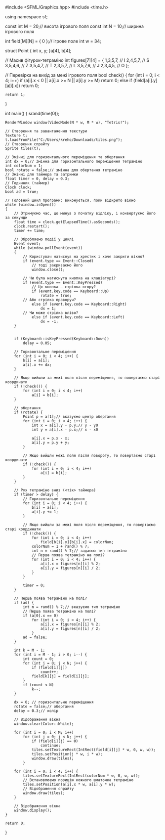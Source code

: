 #include <SFML/Graphics.hpp>
#include <time.h>

using namespace sf;

const int M = 20;// висота ігрового поля
const int N = 10;// ширина ігрового поля

int field[M][N] = { 0 };// ігрове поле
int w = 34;

struct Point
{
    int x, y;
}a[4], b[4];

// Масив фігурок-тетраміно
int figures[7][4] = {
    1,3,5,7, // I
    2,4,5,7, // S
    3,5,4,6, // Z
    3,5,4,7, // T
    2,3,5,7, // L
    3,5,7,6, // J
    2,3,4,5, // O
};

// Перевірка на вихід за межі ігрового поля
bool check() {
    for (int i = 0; i < 4; i++)
        if (a[i].x < 0 || a[i].x >= N || a[i].y >= M)
            return 0;
        else if (field[a[i].y][a[i].x])
            return 0;

    return 1;
}

int main()
{
    srand(time(0));

    RenderWindow window(VideoMode(N * w, M * w), "Tetris!");

    // Створення та завантаження текстури
    Texture t;
    t.loadFromFile("C:/Users/kreho/Downloads/tiles.png");
    // Створення спрайту
    Sprite tiles(t);

    // Змінні для горизонтального переміщення та обертання
    int dx = 0;// Змінна для горизонтального переміщення тетраміно
    int colorNum = 1;
    bool rotate = false;// змінна для обертання тетраміно
    // Змінні для таймера та затримки
    float timer = 0, delay = 0.3;
    // Годинник (таймер)
    Clock clock;
    bool ad = true;

    // Головний цикл програми: виконується, поки відкрито вікно
    while (window.isOpen())
    {
        // Отримуємо час, що минув з початку відліку, і конвертуємо його за секунди
        float time = clock.getElapsedTime().asSeconds();
        clock.restart();
        timer += time;

        // Обробляємо події у циклі
        Event event;
        while (window.pollEvent(event))
        {
            // Користувач натиснув на хрестик і хоче закрити вікно?
            if (event.type == Event::Closed)
                // тоді закриваємо його
                window.close();

            // Чи була натиснута кнопка на клавіатурі?
            if (event.type == Event::KeyPressed)
                // Ця кнопка – стрілка вгору?
                if (event.key.code == Keyboard::Up)
                    rotate = true;
            // Або стрілка праворуч?
                else if (event.key.code == Keyboard::Right)
                    dx = 1;
            // Чи може стрілка вліво?
                else if (event.key.code == Keyboard::Left)
                    dx = -1;
        }


        if (Keyboard::isKeyPressed(Keyboard::Down))
            delay = 0.05;

        // Горизонтальне переміщення
        for (int i = 0; i < 4; i++) {
            b[i] = a[i];
            a[i].x += dx;
        }

        // Якщо вийшли за межі поля після переміщення, то повертаємо старі координати 
        if (!check()) {
            for (int i = 0; i < 4; i++)
                a[i] = b[i];
        }

        // обертання
        if (rotate) {
            Point p = a[1];// вказуємо центр обертання
            for (int i = 0; i < 4; i++) {
                int x = a[i].y - p.y;// y - y0
                int y = a[i].x - p.x;// x - x0

                a[i].x = p.x - x;
                a[i].y = p.y + y;
            }

            // Якщо вийшли межі поля після повороту, то повертаємо старі координати
            if (!check()) {
                for (int i = 0; i < 4; i++)
                    a[i] = b[i];
            }
        }

        // Рух тетраміно вниз (<тік> таймера)
        if (timer > delay) {
            // Горизонтальне переміщення
            for (int i = 0; i < 4; i++) {
                b[i] = a[i];
                a[i].y += 1;
            }

            // Якщо вийшли за межі поля після переміщення, то повертаємо старі координати
            if (!check()) {
                for (int i = 0; i < 4; i++)
                    field[b[i].y][b[i].x] = colorNum;
                colorNum = 1 + rand() % 7;
                int n = rand() % 7;// задаємо тип тетраміно
                // Перша поява тетраміно на полі?
                for (int i = 0; i < 4; i++) {
                    a[i].x = figures[n][i] % 2;
                    a[i].y = figures[n][i] / 2;
                }
            }

            timer = 0;
        }

        // Перша поява тетраміно на полі?
        if (ad) {
            int n = rand() % 7;// вказуємо тип тетраміно
            // Перша поява тетраміно на полі?
            if (a[0].x == 0)
                for (int i = 0; i < 4; i++) {
                    a[i].x = figures[n][i] % 2;
                    a[i].y = figures[n][i] / 2;
                }
            ad = false;
        }

        int k = M - 1;
        for (int i = M - 1; i > 0; i--) {
            int count = 0;
            for (int j = 0; j < N; j++) {
                if (field[i][j])
                    count++;
                field[k][j] = field[i][j];
            }
            if (count < N)
                k--;
        }

        dx = 0; // горизонтальне переміщення
        rotate = false;// обертання
        delay = 0.3;// колір

        // Відображення вікна
        window.clear(Color::White);

        for (int i = 0; i < M; i++)
            for (int j = 0; j < N; j++) {
                if (field[i][j] == 0)
                    continue;
                tiles.setTextureRect(IntRect(field[i][j] * w, 0, w, w));
                tiles.setPosition(j * w, i * w);
                window.draw(tiles);
            }

        for (int i = 0; i < 4; i++) {
            tiles.setTextureRect(IntRect(colorNum * w, 0, w, w));
            // Встановлюємо позицію кожного шматочка тетраміно
            tiles.setPosition(a[i].x * w, a[i].y * w);
            // Відображення спрайту
            window.draw(tiles);
        }

        // Відображення вікна
        window.display();
    }

    return 0;
}
